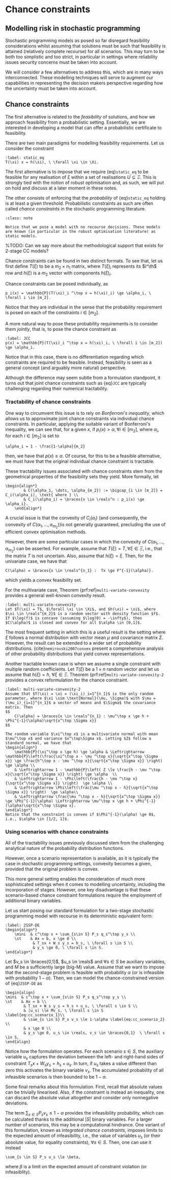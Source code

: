 # Chance constraints

## Modelling risk in stochastic programming

Stochastic programming models as posed so far disregard feasibility considerations whilst assuming that solutions must be such that feasibility is attained (relatively complete recourse) for all scenarios. This may turn to be both too simplistic and too strict, in particular in settings where reliability issues security concerns must be taken into account.

We will consider a few alternatives to address this, which are in many ways interconnected. These modelling techniques will serve to augment our capabilities in representing the decision makers perspective regarding how the uncertainty must be taken into account.

## Chance constraints

The first alternative is related to the *feasibility* of solutions, and how we approach feasibility from a probabilistic setting. Essentially, we are interested in developing a model that can offer a probabilistic certificate to feasibility.

There are two main paradigms for modelling feasibility requirements. Let us consider the constraint

```{math}
:label: static_eq
T(\xi) x = h(\xi), \ \forall \xi \in \Xi.
```

The first alternative is to impose that we require {eq}`static_eq` to be feasible for any realisation of $\xi$ within a set of realisations $U \subseteq \Xi$. This is strongly tied with the notion of robust optimisation and, as such, we will put on hold and discuss at a later moment in these notes.

The other consists of enforcing that the *probability* of {eq}`static_eq` holding is at least a given threshold. Probabilistic constraints as such are often called *chance constraints* in the stochastic programming literature.

```{admonition} Static models
:class: note

Notice that we pose a model with no recourse decisions. These models are known (in particular in the robust optimisation literature) as static models.
```

%TODO: Can we say more about the methodological support that exists for 2-stage CC models?

Chance constraints can be found in two distinct formats. To see that, let us first define $T(\xi)$ to be a $m_2 \times n_1$ matrix, where $T(\xi)_i$ represents its $i^\th$ row and $h(\xi)$ is a $m_2$ vector with components $h(\xi)_i$.

Chance constraints can be posed individually, as

```{math}
p_i(x) = \mathbb{P}(T(\xi)_i ^\top x = h(\xi)_i) \ge \alpha_i, \ \forall i \in [m_2].
```

Notice that they are individual in the sense that the probability requirement is posed on each of the constraints $i \in [m_2]$.

A more natural way to pose these probability requirements is to consider them *jointly*, that is, to pose the chance constraint as 

```{math}
:label: JCC
p(x) = \mathbb{P}(T(\xi)_i ^\top x = h(\xi)_i, \ \forall i \in [m_2]) \ge \alpha_i.
```

Notice that in this case, there is no differentiation regarding which constraints are required to be feasible. Instead, feasibility is seen as a general concept (and arguably more natural) perspective.

Although the difference may seem subtle from a formulation standpoint, it turns out that joint chance constraints such as {eq}`JCC` are typically challenging regarding their numerical tractability. 

### Tractability of chance constraints

One way to circumvent this issue is to rely on *Bonferroni's inequality*, which allows us to approximate joint chance constraints via individual chance constraints. In particular, applying the suitable variant of Bonferroni's inequality, we can see that, for a given $x$, if $p_i(x) > \alpha, \forall i \in [m_2]$, where $\alpha_i$, for each $i \in  [m_2]$ is set to

```{math}
\alpha_i = 1 - \frac{1-\alpha}{m_2}
```

then, we have that $p(x) \ge \alpha$. Of course, for this to be a feasible alternative, we must have that the original individual chance constraint is tractable.

These tractability issues associated with chance constraints stem from the geometrical properties of the feasibility sets they yield. More formally, let

```{math}
\begin{align*}
		& C(\alpha_1, \dots, \alpha_{m_2}) := \bigcap_{i \in [m_2]} = C_i(\alpha_i), \text{ where } \\
		& C_i(\alpha_i) = \braces{x \in \reals^n : p_i(x) \ge \alpha_i}.
	\end{align*}
```

A crucial issue is that the convexity of $C_i(\alpha_i)$ (and consequently, the convexity of $C(\alpha_1, \dots, \alpha_{m_2})$)is not generally guaranteed, precluding the use of efficient convex optimisation methods.

However, there are some particular cases in which the convexity of $C(\alpha_1, \dots, \alpha_{m_2})$ can be asserted. For example, assume that $T(\xi) = T, \forall \xi \in \Xi$, i.e., that the matrix $T$ is not uncertain. Also, assume that $h(\xi) = \xi$. Then, for the univariate case, we have that

```{math}
C(\alpha) = \braces{x \in \reals^{n_1} :  Tx \ge F^{-1}(\alpha)}.
```

which yields a convex feasibility set.

For the multivariate case, Theorem {prf:ref}`multi-variate-convexity` provides a general well-known convexity result.

```{prf:theorem}
:label: multi-variate-convexity
Let $T(\xi) = T$, $\forall \xi \in \Xi$, and $h(\xi) = \xi$, where $\xi \in \reals^{m_2}$ is a random vector with density function $f$. If $\log(f)$ is concave (assuming $\log(0) = -\infty$), then $C(\alpha)$ is closed and convex for all $\alpha \in [0,1]$.
```

The most frequent setting in which this is a useful result is the setting where $\xi$ follows a normal distribution with vector mean $\mu$ and covariance matrix $\Sigma$. However, the result can be extended to a wider set of probability distributions. {cite}`nemirovski2007convex` present a comprehensive analysis of other probability distributions that yield convex representations.

Another tractable known case is when we assume a single constraint with multiple random coefficients. Let $T(\xi)$ be a $1 \times n$ random vector and let us assume that $h(\xi) = h$, $\forall \xi \in \Xi$. Theorem {prf:ref}`multi-variate-convexity-2` provides a convex reformulation for the chance constraint.

```{prf:theorem}
:label: multi-variate-convexity-2
Assume that $T(\xi) = \xi = (\xi_i)_i=1^{n_1}$ is the only random parameter, where $\xi \sim \text{Normal}(\mu, \Sigma)$ with $\mu = (\mu_i)_{i=1}^{n_1}$ a vector of means and $\Sigma$ the covariance matrix. Then
$$
    C(\alpha) = \braces{x \in \reals^{n_1} : \mu^\top x \ge h + \Phi^{-1}(\alpha)\sqrt{x^\top \Sigma x}}
$$
```

```{prf:proof}
The random variable $\xi^\top x$ is a multivariate normal with mean $\mu^\top x$ and variance $x^\top\Sigma x$. Letting $Z$ follow a standard normal, we have that
\begin{align*} 
    \mathbb{P}(\xi^\top x \ge h) \ge \alpha & \Leftrightarrow \mathbb{P}\left(\frac{\xi^\top x - \mu ^\top x}{\sqrt{x^\top \Sigma x}} \ge \frac{h^\top x - \mu ^\top x}{\sqrt{x^\top \Sigma x}} \right) \ge \alpha \\
    & \Leftrightarrow 1 - \mathbb{P}\left( Z \le \frac{h - \mu ^\top x}{\sqrt{x^\top \Sigma x}} \right) \ge \alpha	\\
    & \Leftrightarrow 1 - \Phi\left(\frac{h - \mu ^\top x}{\sqrt{x^\top \Sigma x}} \right)	\ge \alpha \\
    & \Leftrightarrow \Phi\left(\frac{\mu ^\top x - h}{\sqrt{x^\top \Sigma x}} \right)	\ge \alpha\\
    & \Leftrightarrow \frac{\mu ^\top x - h}{\sqrt{x^\top \Sigma x}} \ge \Phi^{-1}(\alpha) \Leftrightarrow \mu^\top x \ge h + \Phi^{-1}(\alpha)\sqrt{x^\top \Sigma x}.
\end{align*}
Notice that the constraint is convex if $\Phi^{-1}(\alpha) \ge 0$, i.e., $\alpha \in [1/2, 1]$.    
```

### Using scenarios with chance constraints

All of the tractability issues previously discussed stem from the challenging analytical nature of the probability distribution functions.

However, once a scenario representation is available, as it is typically the case in stochastic programming settings, convexity becomes a given, provided that the original problem is convex.

This more general setting enables the consideration of much more sophisticated settings when it comes to modelling uncertainty, including the incorporation of stages. However, one key disadvantage is that these scenario-based chance constraint formulations require the employment of additional binary variables.

Let us start posing our standard formulation for a two-stage stochastic programming model with recourse in its deterministic equivalent form:

```{math}
:label: 2SSP-DE
\begin{align*}
    \mini  & c^\top x + \sum_{s\in S} P_s q_s^\top y_s \\
    \st	   & Ax = b, x \ge 0 \\
            & T_sx + W_s y_s = h_s, \ \forall s \in S \\
            & y_s \ge 0, \ \forall s \in S.
\end{align*}
```

Let $v_s \in \braces{0,1}$, $u_s \in \reals$ and $\forall s \in S$ be auxiliary variables, and $M$ be a sufficiently large (big-M) value. Assume that we want to impose that the second-stage problem is feasible with probability $\alpha$ (or is infeasible with probability $1-\alpha$). Then, we can model the chance-constrained version of {eq}`2SSP-DE` as

```{math}
\begin{align}
\mini  & c^\top x + \sum_{s\in S} P_s q_s^\top y_s \\
\st	   & Ax = b \\
        & T_sx + W_s y_s = h_s + u_s, \ \forall s \in S \\
        & |u_s| \le Mv_s, \ \forall s \in S  \label{eq:cc_scenario_1}\\ 
        & \sum_{s \in S} P_s v_s \le 1-\alpha \label{eq:cc_scenario_2} \\
        & x \ge 0 \\
        & y_s \ge 0, u_s \in \reals, v_s \in \braces{0,1}  \ \forall s \in S,
\end{align}
```

Notice how the formulation operates. For each scenario $s \in S$, the auxiliary variable $u_s$ captures the deviation between the left- and right-hand sides of constraint $T_sx + W_s y_s = h_s + u_s$. In turn, if $u_s$ takes a value different than zero this activates the binary variable $v_s$. The accumulated probability of all infeasible scenarios is then bounded to be $1- \alpha$.

Some final remarks about this formulation. First, recall that absolute values can be trivially linearised. Also, if the constraint is instead an inequality, one can discard the absolute value altogether and consider only nonnegative deviations.

The term $\sum_{s \in S} P_s v_s \le 1-\alpha$ provides the infeasibility probability, which can be calculated thanks to the additional $|S|$ binary variables. For a larger number of scenarios, this may be a computational hindrance. One variant of this formulation, known as *integrated chance constraints*, imposes limits to the expected amount of infeasibility, i.e., the value of variables $u_s$ (or their absolute value, for equality constraints), $\forall s \in S$. Then, one can use it instead

```{math}
\sum_{s \in S} P_s u_s \le \beta,
```

where $\beta$ is a limit on the expected amount of constraint violation (or infeasiblity).
